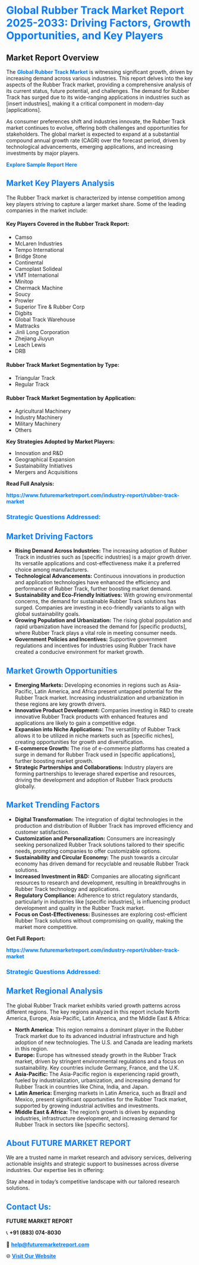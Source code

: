 <h1 style="color: #007BFF;">Global Rubber Track Market Report 2025-2033: Driving Factors, Growth Opportunities, and Key Players</h1>

<section id="overview">
<h2>Market Report Overview</h2>
<p>The <a href="https://www.futuremarketreport.com/industry-report/rubber-track-market" style="color: #007BFF; text-decoration: none;"><strong>Global Rubber Track Market</strong></a> is witnessing significant growth, driven by increasing demand across various industries. This report delves into the key aspects of the Rubber Track market, providing a comprehensive analysis of its current status, future potential, and challenges. The demand for Rubber Track has surged due to its wide-ranging applications in industries such as [insert industries], making it a critical component in modern-day [applications].</p>
<p>As consumer preferences shift and industries innovate, the Rubber Track market continues to evolve, offering both challenges and opportunities for stakeholders. The global market is expected to expand at a substantial compound annual growth rate (CAGR) over the forecast period, driven by technological advancements, emerging applications, and increasing investments by major players.</p>
</section>

<section id="overview">
<p><a href="https://www.futuremarketreport.com/request-sample/reportId=86172" style="color: #007BFF; text-decoration: none;"><strong>Explore Sample Report Here</strong></a></p>
</section>

<section id="key-players">
<h2 style="color: #007BFF;">Market Key Players Analysis</h2>
<p>The Rubber Track market is characterized by intense competition among key players striving to capture a larger market share. Some of the leading companies in the market include:</p>
<h4>Key Players Covered in the Rubber Track Report:</h4>
<ul><li>Camso</li><li>McLaren Industries</li><li>Tempo International</li><li>Bridge Stone</li><li>Continental</li><li>Camoplast Solideal</li><li>VMT International</li><li>Minitop</li><li>Chermack Machine</li><li>Soucy</li><li>Prowler</li><li>Superior Tire &amp; Rubber Corp</li><li>Digbits</li><li>Global Track Warehouse</li><li>Mattracks</li><li>Jinli Long Corporation</li><li>Zhejiang Jiuyun</li><li>Leach Lewis</li><li>DRB</li></ul>
<h4>Rubber Track Market Segmentation by Type:</h4>
<ul><li>Triangular Track</li><li>Regular Track</li></ul>

<h4>Rubber Track Market Segmentation by Application:</h4>
<ul><li>Agricultural Machinery</li><li>Industry Machinery</li><li>Military Machinery</li><li>Others</li></ul>
<p><strong>Key Strategies Adopted by Market Players:</strong></p>
<ul>
<li>Innovation and R&D</li>
<li>Geographical Expansion</li>
<li>Sustainability Initiatives</li>
<li>Mergers and Acquisitions</li>
</ul>
</section>

<section>
<p><strong>Read Full Analysis: </strong></p><a href="https://www.futuremarketreport.com/industry-report/rubber-track-market" style="color: #007BFF; text-decoration: none;"><strong>https://www.futuremarketreport.com/industry-report/rubber-track-market</strong></a>
<h3 style="color: #007BFF;">Strategic Questions Addressed:</h3>
</section>

<section id="driving-factors">
<h2 style="color: #007BFF;">Market Driving Factors</h2>
<ul>
<li><strong>Rising Demand Across Industries:</strong> The increasing adoption of Rubber Track in industries such as [specific industries] is a major growth driver. Its versatile applications and cost-effectiveness make it a preferred choice among manufacturers.</li>
<li><strong>Technological Advancements:</strong> Continuous innovations in production and application technologies have enhanced the efficiency and performance of Rubber Track, further boosting market demand.</li>
<li><strong>Sustainability and Eco-Friendly Initiatives:</strong> With growing environmental concerns, the demand for sustainable Rubber Track solutions has surged. Companies are investing in eco-friendly variants to align with global sustainability goals.</li>
<li><strong>Growing Population and Urbanization:</strong> The rising global population and rapid urbanization have increased the demand for [specific products], where Rubber Track plays a vital role in meeting consumer needs.</li>
<li><strong>Government Policies and Incentives:</strong> Supportive government regulations and incentives for industries using Rubber Track have created a conducive environment for market growth.</li>
</ul>
</section>

<section id="growth-opportunities">
<h2 style="color: #007BFF;">Market Growth Opportunities</h2>
<ul>
<li><strong>Emerging Markets:</strong> Developing economies in regions such as Asia-Pacific, Latin America, and Africa present untapped potential for the Rubber Track market. Increasing industrialization and urbanization in these regions are key growth drivers.</li>
<li><strong>Innovative Product Development:</strong> Companies investing in R&D to create innovative Rubber Track products with enhanced features and applications are likely to gain a competitive edge.</li>
<li><strong>Expansion into Niche Applications:</strong> The versatility of Rubber Track allows it to be utilized in niche markets such as [specific niches], creating opportunities for growth and diversification.</li>
<li><strong>E-commerce Growth:</strong> The rise of e-commerce platforms has created a surge in demand for Rubber Track used in [specific applications], further boosting market growth.</li>
<li><strong>Strategic Partnerships and Collaborations:</strong> Industry players are forming partnerships to leverage shared expertise and resources, driving the development and adoption of Rubber Track products globally.</li>
</ul>
</section>

<section id="trending-factors">
<h2 style="color: #007BFF;">Market Trending Factors</h2>
<ul>
<li><strong>Digital Transformation:</strong> The integration of digital technologies in the production and distribution of Rubber Track has improved efficiency and customer satisfaction.</li>
<li><strong>Customization and Personalization:</strong> Consumers are increasingly seeking personalized Rubber Track solutions tailored to their specific needs, prompting companies to offer customizable options.</li>
<li><strong>Sustainability and Circular Economy:</strong> The push towards a circular economy has driven demand for recyclable and reusable Rubber Track solutions.</li>
<li><strong>Increased Investment in R&D:</strong> Companies are allocating significant resources to research and development, resulting in breakthroughs in Rubber Track technology and applications.</li>
<li><strong>Regulatory Compliance:</strong> Adherence to strict regulatory standards, particularly in industries like [specific industries], is influencing product development and quality in the Rubber Track market.</li>
<li><strong>Focus on Cost-Effectiveness:</strong> Businesses are exploring cost-efficient Rubber Track solutions without compromising on quality, making the market more competitive.</li>
</ul>
</section>

<section>
<p><strong>Get Full Report: </strong></p><a href="https://www.futuremarketreport.com/industry-report/rubber-track-market" style="color: #007BFF; text-decoration: none;"><strong>https://www.futuremarketreport.com/industry-report/rubber-track-market</strong></a>
<h3 style="color: #007BFF;">Strategic Questions Addressed:</h3>
</section>


<section id="regional-analysis">
<h2 style="color: #007BFF;">Market Regional Analysis</h2>
<p>The global Rubber Track market exhibits varied growth patterns across different regions. The key regions analyzed in this report include North America, Europe, Asia-Pacific, Latin America, and the Middle East & Africa:</p>
<ul>
<li><strong>North America:</strong> This region remains a dominant player in the Rubber Track market due to its advanced industrial infrastructure and high adoption of new technologies. The U.S. and Canada are leading markets in this region.</li>
<li><strong>Europe:</strong> Europe has witnessed steady growth in the Rubber Track market, driven by stringent environmental regulations and a focus on sustainability. Key countries include Germany, France, and the U.K.</li>
<li><strong>Asia-Pacific:</strong> The Asia-Pacific region is experiencing rapid growth, fueled by industrialization, urbanization, and increasing demand for Rubber Track in countries like China, India, and Japan.</li>
<li><strong>Latin America:</strong> Emerging markets in Latin America, such as Brazil and Mexico, present significant opportunities for the Rubber Track market, supported by growing industrial activities and investments.</li>
<li><strong>Middle East & Africa:</strong> The region’s growth is driven by expanding industries, infrastructure development, and increasing demand for Rubber Track in sectors like [specific sectors].</li>
</ul>
</section>

<footer>
<h2 style="color: #007BFF;">About FUTURE MARKET REPORT</h2>
<p>We are a trusted name in market research and advisory services, delivering actionable insights and strategic support to businesses across diverse industries. Our expertise lies in offering:</p>

<p>Stay ahead in today’s competitive landscape with our tailored research solutions.</p>

<h2 style="color: #007BFF;">Contact Us:</h2>
<p><strong>FUTURE MARKET REPORT</strong></p>
<p>📞 <strong>+91 (883) 074-8030</strong></p>
<p>📧 <strong><a href="mailto:help@futuremarketreport.com" style="color: #007BFF;">help@futuremarketreport.com</a></strong></p>
<p>🌐 <strong><a href="https://www.futuremarketreport.com/" style="color: #007BFF;">Visit Our Website</a></strong></p>
</footer>